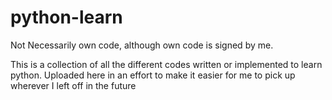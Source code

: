 # python-learn

Not Necessarily own code, although own code is signed by me. 

This is a collection of all the different codes written or implemented to learn python. 
Uploaded here in an effort to make it easier for me to pick up wherever I left off in the future
